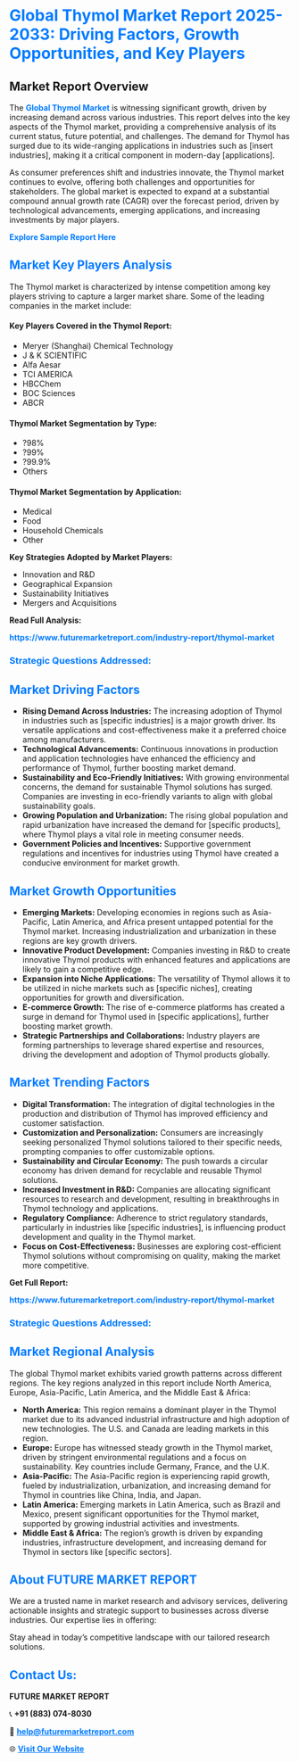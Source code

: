<h1 style="color: #007BFF;">Global Thymol Market Report 2025-2033: Driving Factors, Growth Opportunities, and Key Players</h1>

<section id="overview">
<h2>Market Report Overview</h2>
<p>The <a href="https://www.futuremarketreport.com/industry-report/thymol-market" style="color: #007BFF; text-decoration: none;"><strong>Global Thymol Market</strong></a> is witnessing significant growth, driven by increasing demand across various industries. This report delves into the key aspects of the Thymol market, providing a comprehensive analysis of its current status, future potential, and challenges. The demand for Thymol has surged due to its wide-ranging applications in industries such as [insert industries], making it a critical component in modern-day [applications].</p>
<p>As consumer preferences shift and industries innovate, the Thymol market continues to evolve, offering both challenges and opportunities for stakeholders. The global market is expected to expand at a substantial compound annual growth rate (CAGR) over the forecast period, driven by technological advancements, emerging applications, and increasing investments by major players.</p>
</section>

<section id="overview">
<p><a href="https://www.futuremarketreport.com/request-sample/reportId=87980" style="color: #007BFF; text-decoration: none;"><strong>Explore Sample Report Here</strong></a></p>
</section>

<section id="key-players">
<h2 style="color: #007BFF;">Market Key Players Analysis</h2>
<p>The Thymol market is characterized by intense competition among key players striving to capture a larger market share. Some of the leading companies in the market include:</p>
<h4>Key Players Covered in the Thymol Report:</h4>
<ul><li>Meryer (Shanghai) Chemical Technology</li><li>J &amp; K SCIENTIFIC</li><li>Alfa Aesar</li><li>TCI AMERICA</li><li>HBCChem</li><li>BOC Sciences</li><li>ABCR</li></ul>
<h4>Thymol Market Segmentation by Type:</h4>
<ul><li>?98%</li><li>?99%</li><li>?99.9%</li><li>Others</li></ul>

<h4>Thymol Market Segmentation by Application:</h4>
<ul><li>Medical</li><li>Food</li><li>Household Chemicals</li><li>Other</li></ul>
<p><strong>Key Strategies Adopted by Market Players:</strong></p>
<ul>
<li>Innovation and R&D</li>
<li>Geographical Expansion</li>
<li>Sustainability Initiatives</li>
<li>Mergers and Acquisitions</li>
</ul>
</section>

<section>
<p><strong>Read Full Analysis: </strong></p><a href="https://www.futuremarketreport.com/industry-report/thymol-market" style="color: #007BFF; text-decoration: none;"><strong>https://www.futuremarketreport.com/industry-report/thymol-market</strong></a>
<h3 style="color: #007BFF;">Strategic Questions Addressed:</h3>
</section>

<section id="driving-factors">
<h2 style="color: #007BFF;">Market Driving Factors</h2>
<ul>
<li><strong>Rising Demand Across Industries:</strong> The increasing adoption of Thymol in industries such as [specific industries] is a major growth driver. Its versatile applications and cost-effectiveness make it a preferred choice among manufacturers.</li>
<li><strong>Technological Advancements:</strong> Continuous innovations in production and application technologies have enhanced the efficiency and performance of Thymol, further boosting market demand.</li>
<li><strong>Sustainability and Eco-Friendly Initiatives:</strong> With growing environmental concerns, the demand for sustainable Thymol solutions has surged. Companies are investing in eco-friendly variants to align with global sustainability goals.</li>
<li><strong>Growing Population and Urbanization:</strong> The rising global population and rapid urbanization have increased the demand for [specific products], where Thymol plays a vital role in meeting consumer needs.</li>
<li><strong>Government Policies and Incentives:</strong> Supportive government regulations and incentives for industries using Thymol have created a conducive environment for market growth.</li>
</ul>
</section>

<section id="growth-opportunities">
<h2 style="color: #007BFF;">Market Growth Opportunities</h2>
<ul>
<li><strong>Emerging Markets:</strong> Developing economies in regions such as Asia-Pacific, Latin America, and Africa present untapped potential for the Thymol market. Increasing industrialization and urbanization in these regions are key growth drivers.</li>
<li><strong>Innovative Product Development:</strong> Companies investing in R&D to create innovative Thymol products with enhanced features and applications are likely to gain a competitive edge.</li>
<li><strong>Expansion into Niche Applications:</strong> The versatility of Thymol allows it to be utilized in niche markets such as [specific niches], creating opportunities for growth and diversification.</li>
<li><strong>E-commerce Growth:</strong> The rise of e-commerce platforms has created a surge in demand for Thymol used in [specific applications], further boosting market growth.</li>
<li><strong>Strategic Partnerships and Collaborations:</strong> Industry players are forming partnerships to leverage shared expertise and resources, driving the development and adoption of Thymol products globally.</li>
</ul>
</section>

<section id="trending-factors">
<h2 style="color: #007BFF;">Market Trending Factors</h2>
<ul>
<li><strong>Digital Transformation:</strong> The integration of digital technologies in the production and distribution of Thymol has improved efficiency and customer satisfaction.</li>
<li><strong>Customization and Personalization:</strong> Consumers are increasingly seeking personalized Thymol solutions tailored to their specific needs, prompting companies to offer customizable options.</li>
<li><strong>Sustainability and Circular Economy:</strong> The push towards a circular economy has driven demand for recyclable and reusable Thymol solutions.</li>
<li><strong>Increased Investment in R&D:</strong> Companies are allocating significant resources to research and development, resulting in breakthroughs in Thymol technology and applications.</li>
<li><strong>Regulatory Compliance:</strong> Adherence to strict regulatory standards, particularly in industries like [specific industries], is influencing product development and quality in the Thymol market.</li>
<li><strong>Focus on Cost-Effectiveness:</strong> Businesses are exploring cost-efficient Thymol solutions without compromising on quality, making the market more competitive.</li>
</ul>
</section>

<section>
<p><strong>Get Full Report: </strong></p><a href="https://www.futuremarketreport.com/industry-report/thymol-market" style="color: #007BFF; text-decoration: none;"><strong>https://www.futuremarketreport.com/industry-report/thymol-market</strong></a>
<h3 style="color: #007BFF;">Strategic Questions Addressed:</h3>
</section>


<section id="regional-analysis">
<h2 style="color: #007BFF;">Market Regional Analysis</h2>
<p>The global Thymol market exhibits varied growth patterns across different regions. The key regions analyzed in this report include North America, Europe, Asia-Pacific, Latin America, and the Middle East & Africa:</p>
<ul>
<li><strong>North America:</strong> This region remains a dominant player in the Thymol market due to its advanced industrial infrastructure and high adoption of new technologies. The U.S. and Canada are leading markets in this region.</li>
<li><strong>Europe:</strong> Europe has witnessed steady growth in the Thymol market, driven by stringent environmental regulations and a focus on sustainability. Key countries include Germany, France, and the U.K.</li>
<li><strong>Asia-Pacific:</strong> The Asia-Pacific region is experiencing rapid growth, fueled by industrialization, urbanization, and increasing demand for Thymol in countries like China, India, and Japan.</li>
<li><strong>Latin America:</strong> Emerging markets in Latin America, such as Brazil and Mexico, present significant opportunities for the Thymol market, supported by growing industrial activities and investments.</li>
<li><strong>Middle East & Africa:</strong> The region’s growth is driven by expanding industries, infrastructure development, and increasing demand for Thymol in sectors like [specific sectors].</li>
</ul>
</section>

<footer>
<h2 style="color: #007BFF;">About FUTURE MARKET REPORT</h2>
<p>We are a trusted name in market research and advisory services, delivering actionable insights and strategic support to businesses across diverse industries. Our expertise lies in offering:</p>

<p>Stay ahead in today’s competitive landscape with our tailored research solutions.</p>

<h2 style="color: #007BFF;">Contact Us:</h2>
<p><strong>FUTURE MARKET REPORT</strong></p>
<p>📞 <strong>+91 (883) 074-8030</strong></p>
<p>📧 <strong><a href="mailto:help@futuremarketreport.com" style="color: #007BFF;">help@futuremarketreport.com</a></strong></p>
<p>🌐 <strong><a href="https://www.futuremarketreport.com/" style="color: #007BFF;">Visit Our Website</a></strong></p>
</footer>